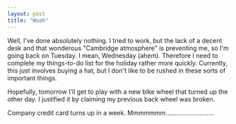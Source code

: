 ```yaml
---
layout: post
title: "Woah"
---
```

Well, I've done absolutely nothing. I tried to work, but the lack of a decent
desk and that wonderous "Cambridge atmosphere" is preventing me, so I'm going
back on Tuesday. I mean, Wednesday (ahem). Therefore I need to complete my
things-to-do list for the holiday rather more quickly. Currently, this just
involves buying a hat, but I don't like to be rushed in these sorts of
important things.

Hopefully, tomorrow I'll get to play with a new bike wheel that turned up the
other day. I justified it by claiming my previous back wheel was broken.

Company credit card turns up in a week. Mmmmmmm...........................

